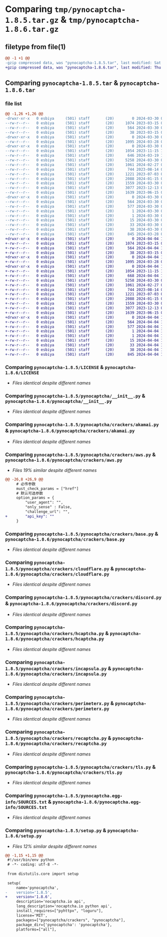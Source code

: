 # Comparing `tmp/pynocaptcha-1.8.5.tar.gz` & `tmp/pynocaptcha-1.8.6.tar.gz`

## filetype from file(1)

```diff
@@ -1 +1 @@
-gzip compressed data, was "pynocaptcha-1.8.5.tar", last modified: Sat Mar 30 04:19:59 2024, max compression
+gzip compressed data, was "pynocaptcha-1.8.6.tar", last modified: Thu Apr  4 16:00:28 2024, max compression
```

## Comparing `pynocaptcha-1.8.5.tar` & `pynocaptcha-1.8.6.tar`

### file list

```diff
@@ -1,26 +1,26 @@
-drwxr-xr-x   0 esbiya     (501) staff       (20)        0 2024-03-30 04:19:59.053174 pynocaptcha-1.8.5/
--rw-r--r--   0 esbiya     (501) staff       (20)     1074 2023-03-15 06:31:13.000000 pynocaptcha-1.8.5/LICENSE
--rw-r--r--   0 esbiya     (501) staff       (20)      564 2024-03-30 04:19:59.052991 pynocaptcha-1.8.5/PKG-INFO
--rw-r--r--   0 esbiya     (501) staff       (20)       38 2023-03-15 09:37:56.000000 pynocaptcha-1.8.5/README.md
-drwxr-xr-x   0 esbiya     (501) staff       (20)        0 2024-03-30 04:19:59.051012 pynocaptcha-1.8.5/pynocaptcha/
--rw-r--r--   0 esbiya     (501) staff       (20)     1095 2024-03-28 09:20:29.000000 pynocaptcha-1.8.5/pynocaptcha/__init__.py
-drwxr-xr-x   0 esbiya     (501) staff       (20)        0 2024-03-30 04:19:59.052763 pynocaptcha-1.8.5/pynocaptcha/crackers/
--rw-r--r--   0 esbiya     (501) staff       (20)     1054 2023-11-15 10:37:10.000000 pynocaptcha-1.8.5/pynocaptcha/crackers/akamai.py
--rw-r--r--   0 esbiya     (501) staff       (20)      646 2024-03-19 14:52:16.000000 pynocaptcha-1.8.5/pynocaptcha/crackers/aws.py
--rw-r--r--   0 esbiya     (501) staff       (20)     5258 2024-03-30 04:19:25.000000 pynocaptcha-1.8.5/pynocaptcha/crackers/base.py
--rw-r--r--   0 esbiya     (501) staff       (20)     1061 2024-02-27 06:17:10.000000 pynocaptcha-1.8.5/pynocaptcha/crackers/cloudflare.py
--rw-r--r--   0 esbiya     (501) staff       (20)      744 2023-08-14 02:01:08.000000 pynocaptcha-1.8.5/pynocaptcha/crackers/discord.py
--rw-r--r--   0 esbiya     (501) staff       (20)     1221 2023-07-03 06:08:01.000000 pynocaptcha-1.8.5/pynocaptcha/crackers/hcaptcha.py
--rw-r--r--   0 esbiya     (501) staff       (20)     2088 2024-01-15 06:49:23.000000 pynocaptcha-1.8.5/pynocaptcha/crackers/incapsula.py
--rw-r--r--   0 esbiya     (501) staff       (20)     1559 2024-03-30 04:01:26.000000 pynocaptcha-1.8.5/pynocaptcha/crackers/perimeterx.py
--rw-r--r--   0 esbiya     (501) staff       (20)     3077 2023-12-13 01:23:55.000000 pynocaptcha-1.8.5/pynocaptcha/crackers/recaptcha.py
--rw-r--r--   0 esbiya     (501) staff       (20)     1639 2023-06-15 08:25:19.000000 pynocaptcha-1.8.5/pynocaptcha/crackers/tls.py
-drwxr-xr-x   0 esbiya     (501) staff       (20)        0 2024-03-30 04:19:59.051591 pynocaptcha-1.8.5/pynocaptcha.egg-info/
--rw-r--r--   0 esbiya     (501) staff       (20)      564 2024-03-30 04:19:59.000000 pynocaptcha-1.8.5/pynocaptcha.egg-info/PKG-INFO
--rw-r--r--   0 esbiya     (501) staff       (20)      577 2024-03-30 04:19:59.000000 pynocaptcha-1.8.5/pynocaptcha.egg-info/SOURCES.txt
--rw-r--r--   0 esbiya     (501) staff       (20)        1 2024-03-30 04:19:59.000000 pynocaptcha-1.8.5/pynocaptcha.egg-info/dependency_links.txt
--rw-r--r--   0 esbiya     (501) staff       (20)        1 2024-03-30 04:19:59.000000 pynocaptcha-1.8.5/pynocaptcha.egg-info/not-zip-safe
--rw-r--r--   0 esbiya     (501) staff       (20)       15 2024-03-30 04:19:59.000000 pynocaptcha-1.8.5/pynocaptcha.egg-info/requires.txt
--rw-r--r--   0 esbiya     (501) staff       (20)       33 2024-03-30 04:19:59.000000 pynocaptcha-1.8.5/pynocaptcha.egg-info/top_level.txt
--rw-r--r--   0 esbiya     (501) staff       (20)       38 2024-03-30 04:19:59.053213 pynocaptcha-1.8.5/setup.cfg
--rw-r--r--   0 esbiya     (501) staff       (20)      845 2024-03-28 09:20:32.000000 pynocaptcha-1.8.5/setup.py
+drwxr-xr-x   0 esbiya     (501) staff       (20)        0 2024-04-04 16:00:28.697966 pynocaptcha-1.8.6/
+-rw-r--r--   0 esbiya     (501) staff       (20)     1074 2023-03-15 06:31:13.000000 pynocaptcha-1.8.6/LICENSE
+-rw-r--r--   0 esbiya     (501) staff       (20)      564 2024-04-04 16:00:28.697784 pynocaptcha-1.8.6/PKG-INFO
+-rw-r--r--   0 esbiya     (501) staff       (20)       38 2023-03-15 09:37:56.000000 pynocaptcha-1.8.6/README.md
+drwxr-xr-x   0 esbiya     (501) staff       (20)        0 2024-04-04 16:00:28.694585 pynocaptcha-1.8.6/pynocaptcha/
+-rw-r--r--   0 esbiya     (501) staff       (20)     1095 2024-03-28 09:20:29.000000 pynocaptcha-1.8.6/pynocaptcha/__init__.py
+drwxr-xr-x   0 esbiya     (501) staff       (20)        0 2024-04-04 16:00:28.697496 pynocaptcha-1.8.6/pynocaptcha/crackers/
+-rw-r--r--   0 esbiya     (501) staff       (20)     1054 2023-11-15 10:37:10.000000 pynocaptcha-1.8.6/pynocaptcha/crackers/akamai.py
+-rw-r--r--   0 esbiya     (501) staff       (20)      668 2024-04-04 15:59:57.000000 pynocaptcha-1.8.6/pynocaptcha/crackers/aws.py
+-rw-r--r--   0 esbiya     (501) staff       (20)     5258 2024-03-30 04:19:25.000000 pynocaptcha-1.8.6/pynocaptcha/crackers/base.py
+-rw-r--r--   0 esbiya     (501) staff       (20)     1061 2024-02-27 06:17:10.000000 pynocaptcha-1.8.6/pynocaptcha/crackers/cloudflare.py
+-rw-r--r--   0 esbiya     (501) staff       (20)      744 2023-08-14 02:01:08.000000 pynocaptcha-1.8.6/pynocaptcha/crackers/discord.py
+-rw-r--r--   0 esbiya     (501) staff       (20)     1221 2023-07-03 06:08:01.000000 pynocaptcha-1.8.6/pynocaptcha/crackers/hcaptcha.py
+-rw-r--r--   0 esbiya     (501) staff       (20)     2088 2024-01-15 06:49:23.000000 pynocaptcha-1.8.6/pynocaptcha/crackers/incapsula.py
+-rw-r--r--   0 esbiya     (501) staff       (20)     1559 2024-03-30 04:01:26.000000 pynocaptcha-1.8.6/pynocaptcha/crackers/perimeterx.py
+-rw-r--r--   0 esbiya     (501) staff       (20)     3077 2023-12-13 01:23:55.000000 pynocaptcha-1.8.6/pynocaptcha/crackers/recaptcha.py
+-rw-r--r--   0 esbiya     (501) staff       (20)     1639 2023-06-15 08:25:19.000000 pynocaptcha-1.8.6/pynocaptcha/crackers/tls.py
+drwxr-xr-x   0 esbiya     (501) staff       (20)        0 2024-04-04 16:00:28.695256 pynocaptcha-1.8.6/pynocaptcha.egg-info/
+-rw-r--r--   0 esbiya     (501) staff       (20)      564 2024-04-04 16:00:28.000000 pynocaptcha-1.8.6/pynocaptcha.egg-info/PKG-INFO
+-rw-r--r--   0 esbiya     (501) staff       (20)      577 2024-04-04 16:00:28.000000 pynocaptcha-1.8.6/pynocaptcha.egg-info/SOURCES.txt
+-rw-r--r--   0 esbiya     (501) staff       (20)        1 2024-04-04 16:00:28.000000 pynocaptcha-1.8.6/pynocaptcha.egg-info/dependency_links.txt
+-rw-r--r--   0 esbiya     (501) staff       (20)        1 2024-04-04 16:00:28.000000 pynocaptcha-1.8.6/pynocaptcha.egg-info/not-zip-safe
+-rw-r--r--   0 esbiya     (501) staff       (20)       15 2024-04-04 16:00:28.000000 pynocaptcha-1.8.6/pynocaptcha.egg-info/requires.txt
+-rw-r--r--   0 esbiya     (501) staff       (20)       33 2024-04-04 16:00:28.000000 pynocaptcha-1.8.6/pynocaptcha.egg-info/top_level.txt
+-rw-r--r--   0 esbiya     (501) staff       (20)       38 2024-04-04 16:00:28.698004 pynocaptcha-1.8.6/setup.cfg
+-rw-r--r--   0 esbiya     (501) staff       (20)      845 2024-04-04 16:00:21.000000 pynocaptcha-1.8.6/setup.py
```

### Comparing `pynocaptcha-1.8.5/LICENSE` & `pynocaptcha-1.8.6/LICENSE`

 * *Files identical despite different names*

### Comparing `pynocaptcha-1.8.5/pynocaptcha/__init__.py` & `pynocaptcha-1.8.6/pynocaptcha/__init__.py`

 * *Files identical despite different names*

### Comparing `pynocaptcha-1.8.5/pynocaptcha/crackers/akamai.py` & `pynocaptcha-1.8.6/pynocaptcha/crackers/akamai.py`

 * *Files identical despite different names*

### Comparing `pynocaptcha-1.8.5/pynocaptcha/crackers/aws.py` & `pynocaptcha-1.8.6/pynocaptcha/crackers/aws.py`

 * *Files 19% similar despite different names*

```diff
@@ -26,8 +26,9 @@
     # 必传参数
     must_check_params = ["href"]
     # 默认可选参数
     option_params = {
         "user_agent": "",
         "only_sense" : False,
         "challenge_url": "",
+        "api_key": ""
     }
```

### Comparing `pynocaptcha-1.8.5/pynocaptcha/crackers/base.py` & `pynocaptcha-1.8.6/pynocaptcha/crackers/base.py`

 * *Files identical despite different names*

### Comparing `pynocaptcha-1.8.5/pynocaptcha/crackers/cloudflare.py` & `pynocaptcha-1.8.6/pynocaptcha/crackers/cloudflare.py`

 * *Files identical despite different names*

### Comparing `pynocaptcha-1.8.5/pynocaptcha/crackers/discord.py` & `pynocaptcha-1.8.6/pynocaptcha/crackers/discord.py`

 * *Files identical despite different names*

### Comparing `pynocaptcha-1.8.5/pynocaptcha/crackers/hcaptcha.py` & `pynocaptcha-1.8.6/pynocaptcha/crackers/hcaptcha.py`

 * *Files identical despite different names*

### Comparing `pynocaptcha-1.8.5/pynocaptcha/crackers/incapsula.py` & `pynocaptcha-1.8.6/pynocaptcha/crackers/incapsula.py`

 * *Files identical despite different names*

### Comparing `pynocaptcha-1.8.5/pynocaptcha/crackers/perimeterx.py` & `pynocaptcha-1.8.6/pynocaptcha/crackers/perimeterx.py`

 * *Files identical despite different names*

### Comparing `pynocaptcha-1.8.5/pynocaptcha/crackers/recaptcha.py` & `pynocaptcha-1.8.6/pynocaptcha/crackers/recaptcha.py`

 * *Files identical despite different names*

### Comparing `pynocaptcha-1.8.5/pynocaptcha/crackers/tls.py` & `pynocaptcha-1.8.6/pynocaptcha/crackers/tls.py`

 * *Files identical despite different names*

### Comparing `pynocaptcha-1.8.5/pynocaptcha.egg-info/SOURCES.txt` & `pynocaptcha-1.8.6/pynocaptcha.egg-info/SOURCES.txt`

 * *Files identical despite different names*

### Comparing `pynocaptcha-1.8.5/setup.py` & `pynocaptcha-1.8.6/setup.py`

 * *Files 12% similar despite different names*

```diff
@@ -1,15 +1,15 @@
 #!/usr/bin/env python
 # -*- coding: utf-8 -*-
 
 from distutils.core import setup
 
 setup(
     name='pynocaptcha',
-    version='1.8.5',
+    version='1.8.6',
     description='nocaptcha.io api',
     long_description='nocaptcha.io python api',
     install_requires=["pyhttpx", "loguru"],
     license='MIT',
     packages=["pynocaptcha/crackers", "pynocaptcha"],
     package_dir={'pynocaptcha': 'pynocaptcha'},
     platforms=["all"],
```

